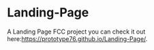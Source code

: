 # Landing-Page
A Landing Page
FCC project you can check it out here:https://prototype76.github.io/Landing-Page/.
